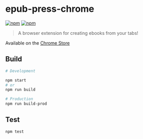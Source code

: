 # epub-press-chrome

[![npm](https://img.shields.io/npm/v/epub-press-js.svg?maxAge=2592000)](https://www.npmjs.com/package/epub-press-js)
[![npm](https://img.shields.io/npm/dt/epub-press-js.svg?maxAge=2592000)](https://www.npmjs.com/package/epub-press-js)

> A browser extension for creating ebooks from your tabs!

Available on the [Chrome Store](https://chrome.google.com/webstore/detail/epubpress-create-ebooks-f/pnhdnpnnffpijjbnhnipkehhibchdeok)

## Build

```bash
# Development

npm start
# or
npm run build

# Production
npm run build-prod
```

## Test

```
npm test
```
